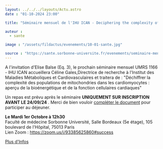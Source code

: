 ```yaml
---
layout: ../../../layouts/Actu.astro
date : "01-10-2024 23:00"

title: "Séminaire mensuel de l'IHU ICAN - Deciphering the complexity of mitochondria populations in cardiomyocytes: insights into cardiac cellular bioenergetics and function"

auteur :
  - sante

image : "/assets/fildactus/evenements/10-01-sante.jpg"

source : "https://sante.sorbonne-universite.fr/evenements/seminaire-mensuel-de-lihu-ican-deciphering-complexity-mitochondria-populations"
---
```


A l'invitation d'Elise Balse (Eq. 3), le prochain séminaire mensuel UMRS 1166 - IHU ICAN accueillera Céline Gales,Directrice de recherche à l'Institut des Maladies Métaboliques et Cardiovasculaires et traitera de : "Déchiffrer la complexité des populations de mitochondries dans les cardiomyocytes : aperçu de la bioénergétique et de la fonction cellulaires cardiaques"

Un repas est prévu après le séminaire __UNIQUEMENT SUR INSCRIPTION AVANT LE 24/09/24__ . Merci de bien vouloir [compléter le document](https://docs.google.com/spreadsheets/d/1R_VJu--zTSFcgeL7IQkseSCMN9m2ILIOn9WBab_JoB0/edit?gid=0#gid=0) pour participer au déjeuner.

__Le Mardi 1er Octobre à 12h30__  
Faculté de médecine Sorbonne Université, Salle Bordeaux (5e étage), 105 boulevard de l'Hôpital, 75013 Paris  
Lien Zoom : https://zoom.us/j/93385625860#success

[Plus d'Infos](https://sante.sorbonne-universite.fr/evenements/seminaire-mensuel-de-lihu-ican-deciphering-complexity-mitochondria-populations)